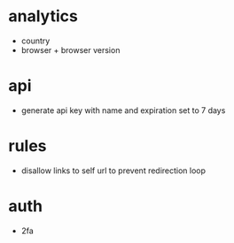 # analytics
- country
- browser + browser version

# api
- generate api key with name and expiration set to 7 days

# rules
- disallow links to self url to prevent redirection loop

# auth
- 2fa
